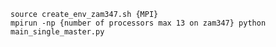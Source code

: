 `source create_env_zam347.sh {MPI}` <br/>
`mpirun -np {number of processors max 13 on zam347} python main_single_master.py`